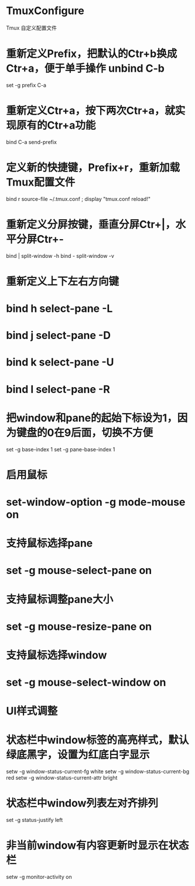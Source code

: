 # TmuxConfigure
Tmux 自定义配置文件

# 重新定义Prefix，把默认的Ctr+b换成Ctr+a，便于单手操作 unbind C-b
set -g prefix C-a

# 重新定义Ctr+a，按下两次Ctr+a，就实现原有的Ctr+a功能
bind C-a send-prefix

# 定义新的快捷键，Prefix+r，重新加载Tmux配置文件
bind r source-file ~/.tmux.conf \; display "tmux.conf reload!"

# 重新定义分屏按键，垂直分屏Ctr+|，水平分屏Ctr+-
bind | split-window -h
bind - split-window -v

# 重新定义上下左右方向键
# bind h select-pane -L
# bind j select-pane -D
# bind k select-pane -U
# bind l select-pane -R

# 把window和pane的起始下标设为1，因为键盘的0在9后面，切换不方便
set -g base-index 1
set -g pane-base-index 1

# 启用鼠标
# set-window-option -g mode-mouse on
# 支持鼠标选择pane
# set -g mouse-select-pane on
# 支持鼠标调整pane大小
# set -g mouse-resize-pane on
# 支持鼠标选择window
# set -g mouse-select-window on

# UI样式调整
# 状态栏中window标签的高亮样式，默认绿底黑字，设置为红底白字显示
setw -g window-status-current-fg white
setw -g window-status-current-bg red
setw -g window-status-current-attr bright

# 状态栏中window列表左对齐排列
set -g status-justify left

# 非当前window有内容更新时显示在状态栏
setw -g monitor-activity on
